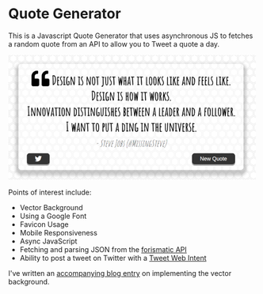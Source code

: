 # Quote Generator
This is a Javascript Quote Generator that uses asynchronous JS to fetches a random quote from an API to allow you to Tweet a quote a day.

![](image/banner01.png?raw=true)

Points of interest include:
- Vector Background
- Using a Google Font
- Favicon Usage
- Mobile Responsiveness
- Async JavaScript
- Fetching and parsing JSON from the [forismatic API](https://forismatic.com/en/api/)
- Ability to post a tweet on Twitter with a [Tweet Web Intent](https://developer.twitter.com/en/docs/twitter-for-websites/tweet-button/guides/web-intent)

I've written an [accompanying blog entry](https://medium.com/@duliodenis/using-a-vector-pattern-background-on-a-web-page-f96191a831d1) on implementing the vector background.